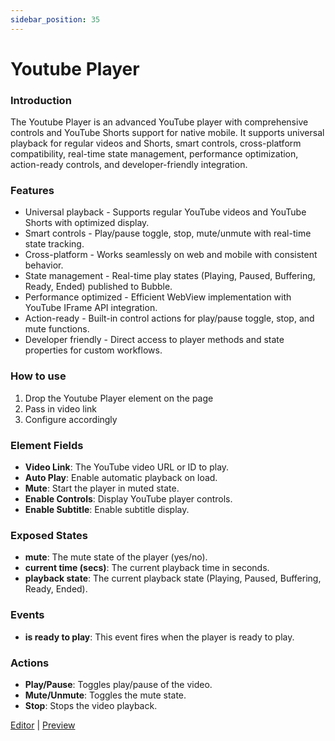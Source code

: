 ```yaml
---
sidebar_position: 35
---
```


# Youtube Player

### Introduction

The Youtube Player is an advanced YouTube player with comprehensive controls and YouTube Shorts support for native mobile. It supports universal playback for regular videos and Shorts, smart controls, cross-platform compatibility, real-time state management, performance optimization, action-ready controls, and developer-friendly integration.

### Features

- Universal playback - Supports regular YouTube videos and YouTube Shorts with optimized display.
- Smart controls - Play/pause toggle, stop, mute/unmute with real-time state tracking.
- Cross-platform - Works seamlessly on web and mobile with consistent behavior.
- State management - Real-time play states (Playing, Paused, Buffering, Ready, Ended) published to Bubble.
- Performance optimized - Efficient WebView implementation with YouTube IFrame API integration.
- Action-ready - Built-in control actions for play/pause toggle, stop, and mute functions.
- Developer friendly - Direct access to player methods and state properties for custom workflows.

### How to use

1. Drop the Youtube Player element on the page
2. Pass in video link
3. Configure accordingly

### Element Fields

- **Video Link**: The YouTube video URL or ID to play.
- **Auto Play**: Enable automatic playback on load.
- **Mute**: Start the player in muted state.
- **Enable Controls**: Display YouTube player controls.
- **Enable Subtitle**: Enable subtitle display.

### Exposed States

- **mute**: The mute state of the player (yes/no).
- **current time (secs)**: The current playback time in seconds.
- **playback state**: The current playback state (Playing, Paused, Buffering, Ready, Ended).

### Events

- **is ready to play**: This event fires when the player is ready to play.

### Actions

- **Play/Pause**: Toggles play/pause of the video.
- **Mute/Unmute**: Toggles the mute state.
- **Stop**: Stops the video playback.


[Editor](https://bubble.io/page?id=mobile-plugins&test_plugin=1756436554340x668226163446906900_current&tab=Design&name=youtube&type=page&elements=bTMZs0) | [Preview](https://mobile-plugins.bubbleapps.io/version-test/api/1.1/mobile/preview?debug_mode=true&preview_view=youtube)
